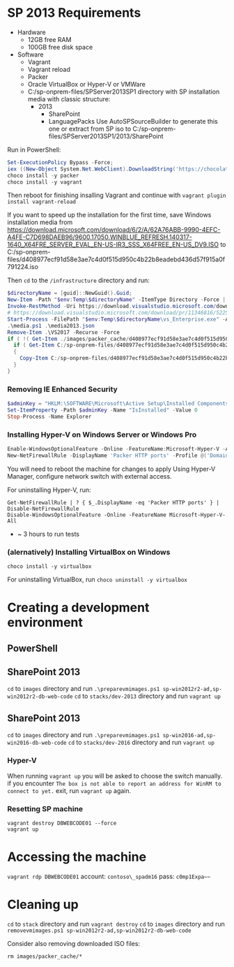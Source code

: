 # SP 2013 Requirements
* Hardware
  * 12GB free RAM
  * 100GB free disk space
* Software
  * Vagrant
  * Vagrant reload
  * Packer
  * Oracle VirtualBox or Hyper-V or VMWare
  * C:/sp-onprem-files/SPServer2013SP1 directory with SP installation media with classic structure:
    * 2013
      * SharePoint
      * LanguagePacks
Use AutoSPSourceBuilder to generate this one or extract from SP iso to C:/sp-onprem-files/SPServer2013SP1/2013/SharePoint

Run in PowerShell:
```PowerShell
Set-ExecutionPolicy Bypass -Force;
iex ((New-Object System.Net.WebClient).DownloadString('https://chocolatey.org/install.ps1'))
choco install -y packer
choco install -y vagrant
```
Then reboot for finishing insalling Vagrant and continue with `vagrant plugin install vagrant-reload`

If you want to speed up the installation for the first time, save Windows installation media from https://download.microsoft.com/download/6/2/A/62A76ABB-9990-4EFC-A4FE-C7D698DAEB96/9600.17050.WINBLUE_REFRESH.140317-1640_X64FRE_SERVER_EVAL_EN-US-IR3_SSS_X64FREE_EN-US_DV9.ISO to C:/sp-onprem-files/d408977ecf91d58e3ae7c4d0f515d950c4b22b8eadebd436d57f915a0f791224.iso

Then `cd` to the `/infrastructure` directory and run:
```PowerShell
$directoryName = [guid]::NewGuid().Guid;
New-Item -Path "$env:Temp\$directoryName" -ItemType Directory -Force | Out-Null
Invoke-RestMethod -Uri https://download.visualstudio.microsoft.com/download/pr/12221250/52257ee3e96d6e07313e41ad155b155a/vs_Enterprise.exe -OutFile "$env:Temp\$directoryName\vs_Enterprise.exe"
# https://download.visualstudio.microsoft.com/download/pr/11346816/52257ee3e96d6e07313e41ad155b155a/vs_Enterprise.exe was the old URL
Start-Process -FilePath "$env:Temp\$directoryName\vs_Enterprise.exe" -ArgumentList '--layout .\VS2017 --add Microsoft.VisualStudio.Workload.Office --includeRecommended --lang en-US --quiet' -Wait;
.\media.ps1 .\media2013.json
Remove-Item .\VS2017 -Recurse -Force
if ( !( Get-Item ./images/packer_cache/d408977ecf91d58e3ae7c4d0f515d950c4b22b8eadebd436d57f915a0f791224.iso -ErrorAction Ignore ) ) {
  if ( Get-Item C:/sp-onprem-files/d408977ecf91d58e3ae7c4d0f515d950c4b22b8eadebd436d57f915a0f791224.iso -ErrorAction Ignore )
  {
    Copy-Item C:/sp-onprem-files/d408977ecf91d58e3ae7c4d0f515d950c4b22b8eadebd436d57f915a0f791224.iso ./images/packer_cache
  }
}
```

### Removing IE Enhanced Security
```PowerShell
$adminKey = "HKLM:\SOFTWARE\Microsoft\Active Setup\Installed Components\{A509B1A7-37EF-4b3f-8CFC-4F3A74704073}"
Set-ItemProperty -Path $adminKey -Name "IsInstalled" -Value 0
Stop-Process -Name Explorer
```

### Installing Hyper-V on Windows Server or Windows Pro
```PowerShell
Enable-WindowsOptionalFeature -Online -FeatureName:Microsoft-Hyper-V -All
New-NetFirewallRule -DisplayName 'Packer HTTP ports' -Profile @('Domain', 'Private') -Direction Inbound -Action Allow -Protocol TCP -LocalPort 8000-9000 | Out-Null
```
You will need to reboot the machine for changes to apply
Using Hyper-V Manager, configure network switch with external access.

For uninstalling Hyper-V, run:
```
Get-NetFirewallRule | ? { $_.DisplayName -eq 'Packer HTTP ports' } | Disable-NetFirewallRule
Disable-WindowsOptionalFeature -Online -FeatureName Microsoft-Hyper-V-All
```

* ~ 3 hours to run tests

### (alernatively) Installing VirtualBox on Windows
```
choco install -y virtualbox
```
For uninstalling VirtualBox, run `choco uninstall -y virtualbox`

# Creating a development environment

## PowerShell

## SharePoint 2013

`cd` to `images` directory and run `.\preparevmimages.ps1 sp-win2012r2-ad,sp-win2012r2-db-web-code`
`cd` to `stacks/dev-2013` directory and run `vagrant up`

## SharePoint 2013

`cd` to `images` directory and run `.\preparevmimages.ps1 sp-win2016-ad,sp-win2016-db-web-code`
`cd` to `stacks/dev-2016` directory and run `vagrant up`

### Hyper-V
When running `vagrant up` you will be asked to choose the switch manually.
if you encounter `The box is not able to report an address for WinRM to connect to yet.` exit, run `vagrant up` again.

### Resetting SP machine

```
vagrant destroy DBWEBCODE01 --force
vagrant up
```

# Accessing the machine
`vagrant rdp DBWEBCODE01`
account: `contoso\_spadm16`
pass: `c0mp1Expa~~`

# Cleaning up
`cd` to `stack` directory and run `vagrant destroy`
`cd` to `images` directory and run `removevmimages.ps1 sp-win2012r2-ad,sp-win2012r2-db-web-code`

Consider also removing downloaded ISO files:

`rm images/packer_cache/*`